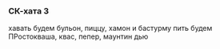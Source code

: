 ### СК-хата 3
хавать будем бульон, пиццу, хамон и бастурму
пить будем ПРостокваша, квас, пепер, маунтин дью

